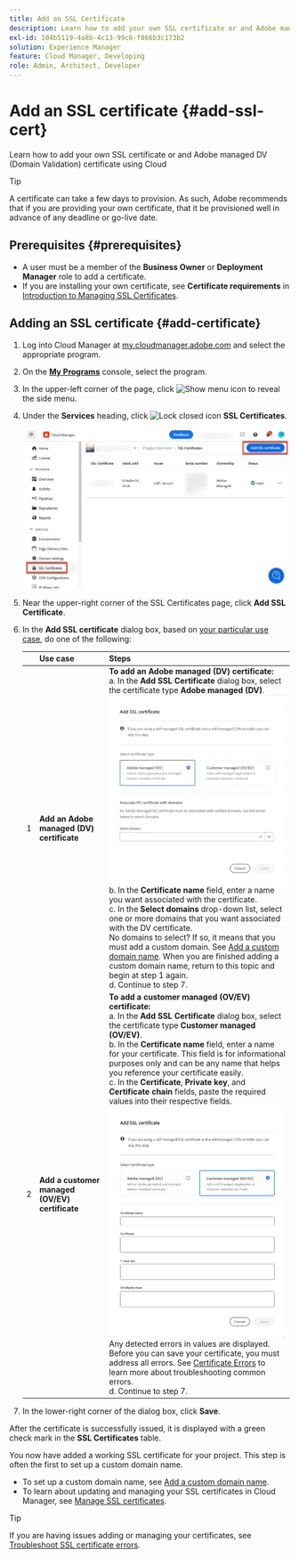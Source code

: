 ```yaml
---
title: Add an SSL Certificate
description: Learn how to add your own SSL certificate or and Adobe managed DV (Domain Validation) certificate using Cloud Manager's self-service tools.
exl-id: 104b5119-4a8b-4c13-99c6-f866b3c173b2
solution: Experience Manager
feature: Cloud Manager, Developing
role: Admin, Architect, Developer
---
```


# Add an SSL certificate {#add-ssl-cert}

Learn how to add your own SSL certificate or and Adobe managed DV (Domain Validation) certificate using Cloud

>[!TIP]
>
>A certificate can take a few days to provision. As such, Adobe recommends that if you are providing your own certificate, that it be provisioned well in advance of any deadline or go-live date.

## Prerequisites {#prerequisites}

* A user must be a member of the **Business Owner** or **Deployment Manager** role to add a certificate.
* If you are installing your own certificate, see **Certificate requirements** in [Introduction to Managing SSL Certificates](/help/implementing/cloud-manager/managing-ssl-certifications/introduction-to-ssl-certificates.md#requirements).

## Adding an SSL certificate {#add-certificate}

1. Log into Cloud Manager at [my.cloudmanager.adobe.com](https://my.cloudmanager.adobe.com/) and select the appropriate program.
1. On the **[My Programs](/help/implementing/cloud-manager/navigation.md#my-programs)** console, select the program.
1. In the upper-left corner of the page, click ![Show menu icon](https://spectrum.adobe.com/static/icons/workflow_18/Smock_ShowMenu_18_N.svg) to reveal the side menu. 
1. Under the **Services** heading, click ![Lock closed icon](https://spectrum.adobe.com/static/icons/workflow_18/Smock_LockClosed_18_N.svg) **SSL Certificates**. 

   ![Adding an SSL certificate](/help/implementing/cloud-manager/assets/ssl/ssl-cert-add.png)

1. Near the upper-right corner of the SSL Certificates page, click **Add SSL Certificate**.

1. In the **Add SSL certificate** dialog box, based on [your particular use case](/help/implementing/cloud-manager/managing-ssl-certifications/introduction-to-ssl-certificates.md), do one of the following:

    | | Use case | Steps |
    | --- | --- | --- |
    | 1 | **Add an Adobe managed (DV) certificate** | **To add an Adobe managed (DV) certificate:**<br>a. In the **Add SSL Certificate** dialog box, select the certificate type **Adobe managed (DV)**.<br>![Add a DV certificate](/help/implementing/cloud-manager/assets/ssl/add-dv-certificate.png)<br>b. In the **Certificate name** field, enter a name you want associated with the certificate.<br>c. In the **Select domains** drop-down list, select one or more domains that you want associated with the DV certificate.<br>No domains to select? If so, it means that you must add a custom domain. See [Add a custom domain name](/help/implementing/cloud-manager/custom-domain-names/add-custom-domain-name.md). When you are finished adding a custom domain name, return to this topic and begin at step 1 again.<br>d. Continue to step 7. |
    | 2 | **Add a customer managed (OV/EV) certificate** | **To add a customer managed (OV/EV) certificate:**<br>a. In the **Add SSL Certificate** dialog box, select the certificate type **Customer managed (OV/EV)**.<br>b. In the **Certificate name** field, enter a name for your certificate. This field is for informational purposes only and can be any name that helps you reference your certificate easily.<br>c. In the **Certificate**, **Private key**, and **Certificate chain** fields, paste the required values into their respective fields.<br>![Add SSL certificate dialog box](/help/implementing/cloud-manager/assets/ssl/ssl-cert-02.png)<br>Any detected errors in values are displayed. Before you can save your certificate, you must address all errors. See [Certificate Errors](#certificate-errors) to learn more about troubleshooting common errors.<br>d. Continue to step 7. | 

1. In the lower-right corner of the dialog box, click **Save**.

After the certificate is successfully issued, it is displayed with a green check mark in the **SSL Certificates** table.

You now have added a working SSL certificate for your project. This step is often the first to set up a custom domain name.

* To set up a custom domain name, see [Add a custom domain name](/help/implementing/cloud-manager/custom-domain-names/add-custom-domain-name.md).
* To learn about updating and managing your SSL certificates in Cloud Manager, see [Manage SSL certificates](/help/implementing/cloud-manager/managing-ssl-certifications/managing-certificates.md).

>[!TIP]
>
>If you are having issues adding or managing your certificates, see [Troubleshoot SSL certificate errors](/help/implementing/cloud-manager/managing-ssl-certifications/troubleshoot-ssl-cert.md).

